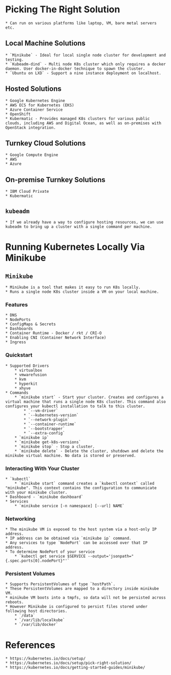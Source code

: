 # Picking The Right Solution
	* Can run on various platforms like laptop, VM, bare metal servers etc.
## Local Machine Solutions
	* `Minikube` - Ideal for local single node cluster for development and testing.
	* `Kubeadm-dind` - Multi node K8s cluster which only requires a docker daemon. User docker-in-docker technique to spawn the cluster.
	* `Ubuntu on LXD` - Support a nine instance deployment on localhost.
## Hosted Solutions
	* Google Kubernetes Engine
	* AWS ECS for Kubernetes (EKS)
	* Azure Container Service
	* OpenShift
	* Kubermatic - Provides managed K8s clusters for various public clouds, including AWS and Digital Ocean, as well as on-premises with OpenStack integration.
## Turnkey Cloud Solutions
	* Google Compute Engine
	* AWS
	* Azure
## On-premise Turnkey Solutions
	* IBM Cloud Private
	* Kubermatic
## `kubeadm`
	* If we already have a way to configure hosting resources, we can use kubeadm to bring up a cluster with a single command per machine.
# Running Kubernetes Locally Via Minikube
## `Minikube`
	* Minikube is a tool that makes it easy to run K8s locally.
	* Runs a single node K8s cluster inside a VM on your local machine.
### Features
	* DNS
	* NodePorts
	* ConfigMaps & Secrets
	* Dashboards
	* Container Runtime - Docker / rkt / CRI-O
	* Enabling CNI (Container Network Interface)
	* Ingress
### Quickstart
	* Supported Drivers
		* virtualbox
		* vmwarefusion
		* kvm
		* hyperkit
		* xhyve
	* Commands
		* `minikube start` - Start your cluster. Creates and configures a virtual machine that runs a single node K8s cluster. This command also configures your kubectl installation to talk to this cluster.
			* `--vm-driver`
			* `--kubernetes-version`
			* `--network-plugin`
			* `--container-runtime`
			* `--bootstrapper`
			* `--extra-config`
		* `minikube ip`
		* `minikube get-k8s-versions`
		* `minikube stop` - Stop a cluster.
		* `minikube delete` - Delete the cluster, shutdown and delete the minikube virtual machine. No data is stored or preserved.
### Interacting With Your Cluster
	* `kubectl`
		* `minikube start` command creates a `kubectl context` called "minikube". This context contains the configuration to communicate with your minikube cluster.
	* Dashboard - `minikube dashboard`
	* Services
		* `minikube service [-n namespace] [--url] NAME`
### Networking
	* The minikube VM is exposed to the host system via a host-only IP address.
	* IP address can be obtained via `minikube ip` command.
	* Any services to type `NodePort` can be accessed over that IP address.
	* To determine NodePort of your service
		* `kubectl get service $SERVICE --output='jsonpath="{.spec.ports[0].nodePort}"'`
### Persistent Volumes
	* Supports PersistentVolumes of type `hostPath`.
	* These PersistentVolumes are mapped to a directory inside minikube VM.
	* minikube VM boots into a tmpfs, so data will not be persisted across reboots.
	* However Minikube is configured to persist files stored under following host directories.
		* `/data`
		* `/var/lib/localkube`
		* `/var/lib/docker`
# References
	* https://kubernetes.io/docs/setup/
	* https://kubernetes.io/docs/setup/pick-right-solution/
	* https://kubernetes.io/docs/getting-started-guides/minikube/
